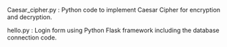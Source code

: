 Caesar_cipher.py : Python code to implement Caesar Cipher for encryption and decryption. <br> 

hello.py : Login form using Python Flask framework including the database connection code. 

